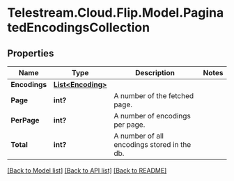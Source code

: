# Telestream.Cloud.Flip.Model.PaginatedEncodingsCollection
## Properties

Name | Type | Description | Notes
------------ | ------------- | ------------- | -------------
**Encodings** | [**List&lt;Encoding&gt;**](Encoding.md) |  | 
**Page** | **int?** | A number of the fetched page. | 
**PerPage** | **int?** | A number of encodings per page. | 
**Total** | **int?** | A number of all encodings stored in the db. | 

[[Back to Model list]](../README.md#documentation-for-models) [[Back to API list]](../README.md#documentation-for-api-endpoints) [[Back to README]](../README.md)

